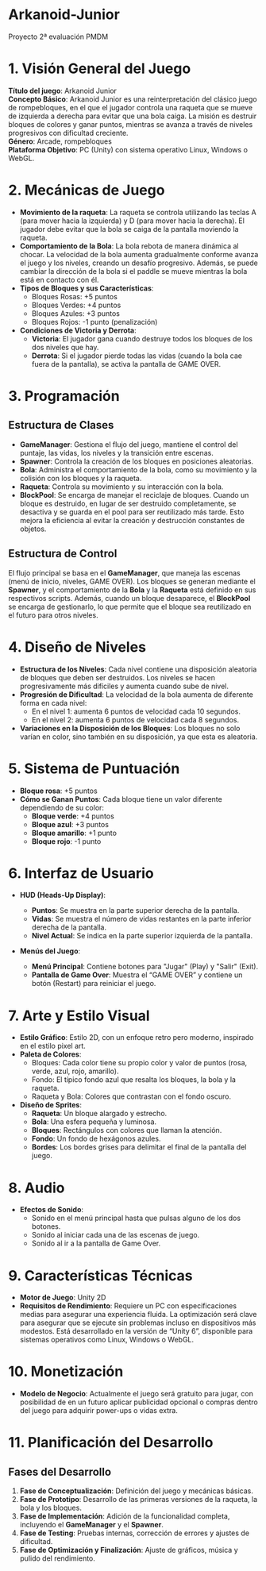 # Arkanoid-Junior
Proyecto 2ª evaluación PMDM

# 1. Visión General del Juego

**Título del juego**: Arkanoid Junior  
**Concepto Básico**: Arkanoid Junior es una reinterpretación del clásico juego de rompebloques, en el que el jugador controla una raqueta que se mueve de izquierda a derecha para evitar que una bola caiga. La misión es destruir bloques de colores y ganar puntos, mientras se avanza a través de niveles progresivos con dificultad creciente.  
**Género**: Arcade, rompebloques  
**Plataforma Objetivo**: PC (Unity) con sistema operativo Linux, Windows o WebGL.

# 2. Mecánicas de Juego

- **Movimiento de la raqueta**: La raqueta se controla utilizando las teclas A (para mover hacia la izquierda) y D (para mover hacia la derecha). El jugador debe evitar que la bola se caiga de la pantalla moviendo la raqueta.  
- **Comportamiento de la Bola**: La bola rebota de manera dinámica al chocar. La velocidad de la bola aumenta gradualmente conforme avanza el juego y los niveles, creando un desafío progresivo. Además, se puede cambiar la dirección de la bola si el paddle se mueve mientras la bola está en contacto con él.  
- **Tipos de Bloques y sus Características**:
  - Bloques Rosas: +5 puntos
  - Bloques Verdes: +4 puntos
  - Bloques Azules: +3 puntos
  - Bloques Rojos: -1 punto (penalización)  
- **Condiciones de Victoria y Derrota**:
  - **Victoria**: El jugador gana cuando destruye todos los bloques de los dos niveles que hay.  
  - **Derrota**: Si el jugador pierde todas las vidas (cuando la bola cae fuera de la pantalla), se activa la pantalla de GAME OVER.

# 3. Programación

## Estructura de Clases

- **GameManager**: Gestiona el flujo del juego, mantiene el control del puntaje, las vidas, los niveles y la transición entre escenas.
- **Spawner**: Controla la creación de los bloques en posiciones aleatorias.
- **Bola**: Administra el comportamiento de la bola, como su movimiento y la colisión con los bloques y la raqueta.
- **Raqueta**: Controla su movimiento y su interacción con la bola.
- **BlockPool**: Se encarga de manejar el reciclaje de bloques. Cuando un bloque es destruido, en lugar de ser destruido completamente, se desactiva y se guarda en el pool para ser reutilizado más tarde. Esto mejora la eficiencia al evitar la creación y destrucción constantes de objetos.

## Estructura de Control

El flujo principal se basa en el **GameManager**, que maneja las escenas (menú de inicio, niveles, GAME OVER). Los bloques se generan mediante el **Spawner**, y el comportamiento de la **Bola** y la **Raqueta** está definido en sus respectivos scripts. Además, cuando un bloque desaparece, el **BlockPool** se encarga de gestionarlo, lo que permite que el bloque sea reutilizado en el futuro para otros niveles.

# 4. Diseño de Niveles

- **Estructura de los Niveles**: Cada nivel contiene una disposición aleatoria de bloques que deben ser destruidos. Los niveles se hacen progresivamente más difíciles y aumenta cuando sube de nivel.
- **Progresión de Dificultad**: La velocidad de la bola aumenta de diferente forma en cada nivel:
  - En el nivel 1: aumenta 6 puntos de velocidad cada 10 segundos.
  - En el nivel 2: aumenta 6 puntos de velocidad cada 8 segundos.
- **Variaciones en la Disposición de los Bloques**: Los bloques no solo varían en color, sino también en su disposición, ya que esta es aleatoria.

# 5. Sistema de Puntuación

- **Bloque rosa**: +5 puntos  
- **Cómo se Ganan Puntos**: Cada bloque tiene un valor diferente dependiendo de su color:
  - **Bloque verde**: +4 puntos
  - **Bloque azul**: +3 puntos
  - **Bloque amarillo**: +1 punto
  - **Bloque rojo**: -1 punto

# 6. Interfaz de Usuario

- **HUD (Heads-Up Display)**:
  - **Puntos**: Se muestra en la parte superior derecha de la pantalla.
  - **Vidas**: Se muestra el número de vidas restantes en la parte inferior derecha de la pantalla.
  - **Nivel Actual**: Se indica en la parte superior izquierda de la pantalla.

- **Menús del Juego**:
  - **Menú Principal**: Contiene botones para "Jugar" (Play) y "Salir" (Exit).
  - **Pantalla de Game Over**: Muestra el “GAME OVER” y contiene un botón (Restart) para reiniciar el juego.

# 7. Arte y Estilo Visual

- **Estilo Gráfico**: Estilo 2D, con un enfoque retro pero moderno, inspirado en el estilo pixel art.
- **Paleta de Colores**:
  - Bloques: Cada color tiene su propio color y valor de puntos (rosa, verde, azul, rojo, amarillo).
  - Fondo: El típico fondo azul que resalta los bloques, la bola y la raqueta.
  - Raqueta y Bola: Colores que contrastan con el fondo oscuro.
- **Diseño de Sprites**:
  - **Raqueta**: Un bloque alargado y estrecho.
  - **Bola**: Una esfera pequeña y luminosa.
  - **Bloques**: Rectángulos con colores que llaman la atención.
  - **Fondo**: Un fondo de hexágonos azules.
  - **Bordes**: Los bordes grises para delimitar el final de la pantalla del juego.

# 8. Audio

- **Efectos de Sonido**:
  - Sonido en el menú principal hasta que pulsas alguno de los dos botones.
  - Sonido al iniciar cada una de las escenas de juego.
  - Sonido al ir a la pantalla de Game Over.

# 9. Características Técnicas

- **Motor de Juego**: Unity 2D
- **Requisitos de Rendimiento**: Requiere un PC con especificaciones medias para asegurar una experiencia fluida. La optimización será clave para asegurar que se ejecute sin problemas incluso en dispositivos más modestos. Está desarrollado en la versión de “Unity 6”, disponible para sistemas operativos como Linux, Windows o WebGL.

# 10. Monetización

- **Modelo de Negocio**: Actualmente el juego será gratuito para jugar, con posibilidad de en un futuro aplicar publicidad opcional o compras dentro del juego para adquirir power-ups o vidas extra.

# 11. Planificación del Desarrollo

## Fases del Desarrollo

1. **Fase de Conceptualización**: Definición del juego y mecánicas básicas.
2. **Fase de Prototipo**: Desarrollo de las primeras versiones de la raqueta, la bola y los bloques.
3. **Fase de Implementación**: Adición de la funcionalidad completa, incluyendo el **GameManager** y el **Spawner**.
4. **Fase de Testing**: Pruebas internas, corrección de errores y ajustes de dificultad.
5. **Fase de Optimización y Finalización**: Ajuste de gráficos, música y pulido del rendimiento.
   
